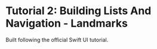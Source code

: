# Tutorial 2: Building Lists And Navigation - Landmarks
Built following the official Swift UI tutorial.
